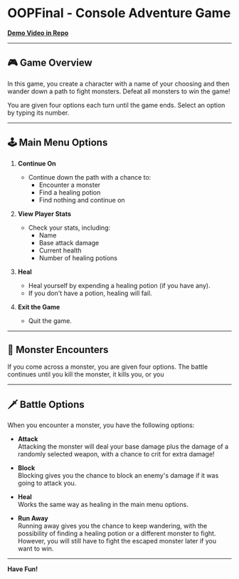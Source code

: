 ﻿# OOPFinal - Console Adventure Game

[**Demo Video in Repo**](https://github.com/Dmand723/OOPFinal/blob/master/GameDemo.mp4)

---

## 🎮 Game Overview

In this game, you create a character with a name of your choosing and then wander down a path to fight monsters. Defeat all monsters to win the game!

You are given four options each turn until the game ends. Select an option by typing its number.

---

## 🕹️ Main Menu Options

1. **Continue On**  
   - Continue down the path with a chance to:
     - Encounter a monster
     - Find a healing potion
     - Find nothing and continue on

2. **View Player Stats**  
   - Check your stats, including:
     - Name
     - Base attack damage
     - Current health
     - Number of healing potions

3. **Heal**  
   - Heal yourself by expending a healing potion (if you have any).  
   - If you don't have a potion, healing will fail.

4. **Exit the Game**  
   - Quit the game.

---

## 👾 Monster Encounters

If you come across a monster, you are given four options. The battle continues until you kill the monster, it kills you, or you

---

## 🗡️ Battle Options

When you encounter a monster, you have the following options:

- **Attack**  
  Attacking the monster will deal your base damage plus the damage of a randomly selected weapon, with a chance to crit for extra damage!

- **Block**  
  Blocking gives you the chance to block an enemy's damage if it was going to attack you.

- **Heal**  
  Works the same way as healing in the main menu options.

- **Run Away**  
  Running away gives you the chance to keep wandering, with the possibility of finding a healing potion or a different monster to fight. However, you will still have to fight the escaped monster later if you want to win.

---

**Have Fun!**
